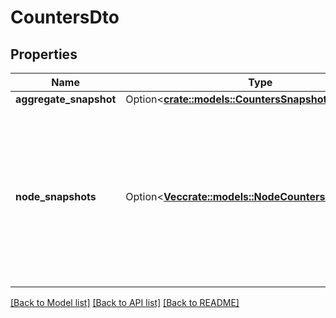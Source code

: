 # CountersDto

## Properties

Name | Type | Description | Notes
------------ | ------------- | ------------- | -------------
**aggregate_snapshot** | Option<[**crate::models::CountersSnapshotDto**](CountersSnapshotDTO.md)> |  | [optional]
**node_snapshots** | Option<[**Vec<crate::models::NodeCountersSnapshotDto>**](NodeCountersSnapshotDTO.md)> | A Counters snapshot for each node in the cluster. If the NiFi instance is a standalone instance, rather than a cluster, this may be null. | [optional]

[[Back to Model list]](../README.md#documentation-for-models) [[Back to API list]](../README.md#documentation-for-api-endpoints) [[Back to README]](../README.md)


